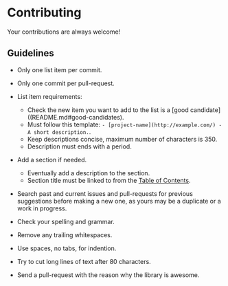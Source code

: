 # Contributing

Your contributions are always welcome!


## Guidelines

- Only one list item per commit.

- Only one commit per pull-request.

- List item requirements:

  - Check the new item you want to add to the list is a [good
  candidate]((README.md#good-candidates).
  - Must follow this template:
  `- [project-name](http://example.com/) - A short description.`.
  - Keep descriptions concise, maximum number of characters is 350.
  - Description must ends with a period.

- Add a section if needed.

  - Eventually add a description to the section.
  - Section title must be linked to from the [Table of
  Contents](README.md#contents).

- Search past and current issues and pull-requests for previous suggestions
before making a new one, as yours may be a duplicate or a work in progress.

- Check your spelling and grammar.

- Remove any trailing whitespaces.

- Use spaces, no tabs, for indention.

- Try to cut long lines of text after 80 characters.

- Send a pull-request with the reason why the library is awesome.
